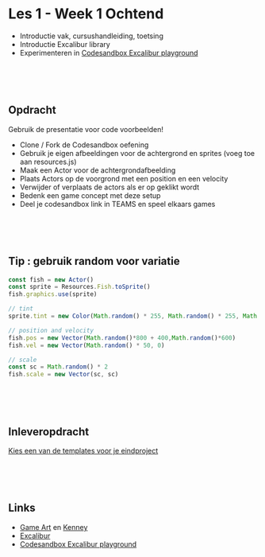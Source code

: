 # Les 1 - Week 1 Ochtend

- Introductie vak, cursushandleiding, toetsing
- Introductie Excalibur library
- Experimenteren in [Codesandbox Excalibur playground](https://codesandbox.io/s/excalibur-vite-testproject-olk4bu)

<br>
<br>
<br>

## Opdracht

Gebruik de presentatie voor code voorbeelden!

- Clone / Fork de Codesandbox oefening
- Gebruik je eigen afbeeldingen voor de achtergrond en sprites (voeg toe aan resources.js)
- Maak een Actor voor de achtergrondafbeelding
- Plaats Actors op de voorgrond met een position en een velocity
- Verwijder of verplaats de actors als er op geklikt wordt
- Bedenk een game concept met deze setup
- Deel je codesandbox link in TEAMS en speel elkaars games

<br><br><br>

## Tip : gebruik random voor variatie

```javascript
const fish = new Actor()
const sprite = Resources.Fish.toSprite()
fish.graphics.use(sprite)

// tint
sprite.tint = new Color(Math.random() * 255, Math.random() * 255, Math.random() * 255)

// position and velocity
fish.pos = new Vector(Math.random()*800 + 400,Math.random()*600)
fish.vel = new Vector(Math.random() * 50, 0)

// scale
const sc = Math.random() * 2
fish.scale = new Vector(sc, sc)
```


<Br>
<Br>
<Br>

## Inleveropdracht

[Kies een van de templates voor je eindproject](https://github.com/HR-CMGT/PRG04-2022-2023/blob/main/opdrachten/inleveropdracht.md)


<br>
<br>
<br>

## Links

- [Game Art](https://opengameart.org) en [Kenney](https://www.kenney.nl/assets)
- [Excalibur](https://excaliburjs.com)
- [Codesandbox Excalibur playground](https://codesandbox.io/s/excalibur-vite-testproject-olk4bu)
